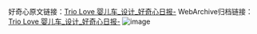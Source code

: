 好奇心原文链接：[Trio Love 婴儿车_设计_好奇心日报-](https://www.qdaily.com/articles/8215.html)
WebArchive归档链接：[Trio Love 婴儿车_设计_好奇心日报-](http://web.archive.org/web/20190623152310/https://www.qdaily.com/articles/8215.html)
![image](http://ww3.sinaimg.cn/large/007d5XDply1g3vb4r94orj30u040fk0b)